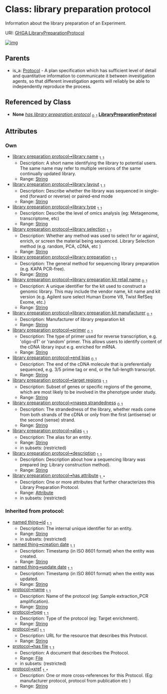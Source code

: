 
# Class: library preparation protocol


Information about the library preparation of an Experiment.

URI: [GHGA:LibraryPreparationProtocol](https://w3id.org/GHGA/LibraryPreparationProtocol)


[![img](https://yuml.me/diagram/nofunky;dir:TB/class/[Protocol],[Attribute]<has%20attribute%201..*-++[LibraryPreparationProtocol&#124;library_name:string;library_layout:string;library_type:string;library_selection:string;library_preparation:string;library_preparation_kit_retail_name:string%20%3F;library_preparation_kit_manufacturer:string%20%3F;primer:string%20%3F;end_bias:string%20%3F;target_regions:string;rnaseq_strandedness:string%20%3F;alias:string;description:string;name(i):string;type(i):string;url(i):string;xref(i):string%20%2B;id(i):string;creation_date(i):string;update_date(i):string;schema_type(i):string;schema_version(i):string],[Protocol]^-[LibraryPreparationProtocol],[File],[Attribute])](https://yuml.me/diagram/nofunky;dir:TB/class/[Protocol],[Attribute]<has%20attribute%201..*-++[LibraryPreparationProtocol&#124;library_name:string;library_layout:string;library_type:string;library_selection:string;library_preparation:string;library_preparation_kit_retail_name:string%20%3F;library_preparation_kit_manufacturer:string%20%3F;primer:string%20%3F;end_bias:string%20%3F;target_regions:string;rnaseq_strandedness:string%20%3F;alias:string;description:string;name(i):string;type(i):string;url(i):string;xref(i):string%20%2B;id(i):string;creation_date(i):string;update_date(i):string;schema_type(i):string;schema_version(i):string],[Protocol]^-[LibraryPreparationProtocol],[File],[Attribute])

## Parents

 *  is_a: [Protocol](Protocol.md) - A plan specification which has sufficient level of detail and quantitative information to communicate it between investigation agents, so that different investigation agents will reliably be able to independently reproduce the process.

## Referenced by Class

 *  **None** *[has library preparation protocol](has_library_preparation_protocol.md)*  <sub>0..1</sub>  **[LibraryPreparationProtocol](LibraryPreparationProtocol.md)**

## Attributes


### Own

 * [library preparation protocol➞library name](library_preparation_protocol_library_name.md)  <sub>1..1</sub>
     * Description: A short name identifying the library to potential users. The same name may refer to multiple versions of the same continually updated library.
     * Range: [String](types/String.md)
 * [library preparation protocol➞library layout](library_preparation_protocol_library_layout.md)  <sub>1..1</sub>
     * Description: Describe whether the library was sequenced in single-end (forward or reverse) or paired-end mode
     * Range: [String](types/String.md)
 * [library preparation protocol➞library type](library_preparation_protocol_library_type.md)  <sub>1..1</sub>
     * Description: Describe the level of omics analysis (eg: Metagenome, transcriptome, etc)
     * Range: [String](types/String.md)
 * [library preparation protocol➞library selection](library_preparation_protocol_library_selection.md)  <sub>1..1</sub>
     * Description: Whether any method was used to select for or against, enrich, or screen the material being sequenced. Library Selection method (e.g. random, PCA, cDNA, etc )
     * Range: [String](types/String.md)
 * [library preparation protocol➞library preparation](library_preparation_protocol_library_preparation.md)  <sub>1..1</sub>
     * Description: The general method for sequencing library preparation (e.g. KAPA PCR-free).
     * Range: [String](types/String.md)
 * [library preparation protocol➞library preparation kit retail name](library_preparation_protocol_library_preparation_kit_retail_name.md)  <sub>0..1</sub>
     * Description: A unique identifier for the kit used to construct a genomic library. This may include the vendor name, kit name and kit version  (e.g. Agilent sure select Human Exome V8, Twist RefSeq Exome, etc.)
     * Range: [String](types/String.md)
 * [library preparation protocol➞library preparation kit manufacturer](library_preparation_protocol_library_preparation_kit_manufacturer.md)  <sub>0..1</sub>
     * Description: Manufacturer of library preparation kit
     * Range: [String](types/String.md)
 * [library preparation protocol➞primer](library_preparation_protocol_primer.md)  <sub>0..1</sub>
     * Description: The type of primer used for reverse transcription, e.g. 'oligo-dT' or 'random' primer. This allows users to identify content of the cDNA library input e.g. enriched for mRNA.
     * Range: [String](types/String.md)
 * [library preparation protocol➞end bias](library_preparation_protocol_end_bias.md)  <sub>0..1</sub>
     * Description: The end of the cDNA molecule that is preferentially sequenced, e.g. 3/5 prime tag or end, or the full-length transcript.
     * Range: [String](types/String.md)
 * [library preparation protocol➞target regions](library_preparation_protocol_target_regions.md)  <sub>1..1</sub>
     * Description: Subset of genes or specific regions of the genome, which are most likely to be involved in the phenotype under study.
     * Range: [String](types/String.md)
 * [library preparation protocol➞rnaseq strandedness](library_preparation_protocol_rnaseq_strandedness.md)  <sub>0..1</sub>
     * Description: The strandedness of the library, whether reads come from both strands of the cDNA or only from the first (antisense) or the second (sense) strand.
     * Range: [String](types/String.md)
 * [library preparation protocol➞alias](library_preparation_protocol_alias.md)  <sub>1..1</sub>
     * Description: The alias for an entity.
     * Range: [String](types/String.md)
     * in subsets: (restricted)
 * [library preparation protocol➞description](library_preparation_protocol_description.md)  <sub>1..1</sub>
     * Description: Description about how a sequencing library was prepared (eg: Library construction method).
     * Range: [String](types/String.md)
 * [library preparation protocol➞has attribute](library_preparation_protocol_has_attribute.md)  <sub>1..\*</sub>
     * Description: One or more attributes that further characterizes this Library Preparation Protocol.
     * Range: [Attribute](Attribute.md)
     * in subsets: (restricted)

### Inherited from protocol:

 * [named thing➞id](named_thing_id.md)  <sub>1..1</sub>
     * Description: The internal unique identifier for an entity.
     * Range: [String](types/String.md)
     * in subsets: (restricted)
 * [named thing➞creation date](named_thing_creation_date.md)  <sub>1..1</sub>
     * Description: Timestamp (in ISO 8601 format) when the entity was created.
     * Range: [String](types/String.md)
 * [named thing➞update date](named_thing_update_date.md)  <sub>1..1</sub>
     * Description: Timestamp (in ISO 8601 format) when the entity was updated.
     * Range: [String](types/String.md)
 * [protocol➞name](protocol_name.md)  <sub>1..1</sub>
     * Description: Name of the protocol (eg: Sample extraction_PCR amplification).
     * Range: [String](types/String.md)
 * [protocol➞type](protocol_type.md)  <sub>1..1</sub>
     * Description: Type of the protocol (eg: Target enrichment).
     * Range: [String](types/String.md)
 * [protocol➞url](protocol_url.md)  <sub>1..1</sub>
     * Description: URL for the resource that describes this Protocol.
     * Range: [String](types/String.md)
 * [protocol➞has file](protocol_has_file.md)  <sub>1..1</sub>
     * Description: A document that describes the Protocol.
     * Range: [File](File.md)
     * in subsets: (restricted)
 * [protocol➞xref](protocol_xref.md)  <sub>1..\*</sub>
     * Description: One or more cross-references for this Protocol.  (Eg: manufacturer protocol, protocol from publication etc )
     * Range: [String](types/String.md)

